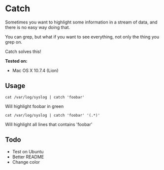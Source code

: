 # Catch

Sometimes you want to highlight some information in a stream of data, and there is no easy way doing that.

You can grep, but what if you want to see everything, not only the thing you grep on.

Catch solves this!


**Tested on:**

- Mac OS X 10.7.4 (Lion)


## Usage

    cat /var/log/syslog | catch 'foobar'

Will highlight foobar in green

    cat /var/log/syslog | catch 'foobar' '(.*)'

Will highlight all lines that contains 'foobar'



## Todo

* Test on Ubuntu
* Better README
* Change color
